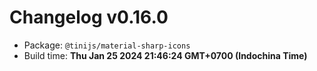 # Changelog v0.16.0

- Package: `@tinijs/material-sharp-icons`
- Build time: **Thu Jan 25 2024 21:46:24 GMT+0700 (Indochina Time)**

